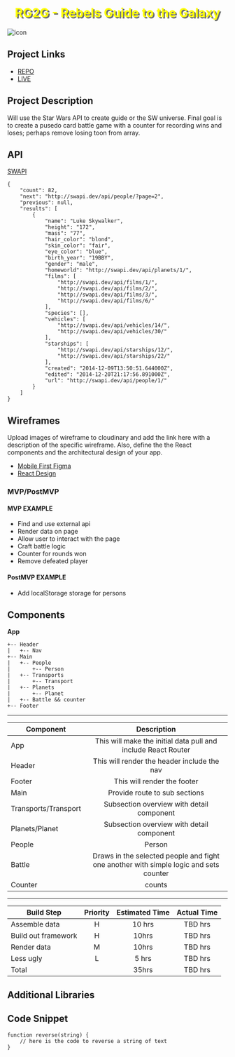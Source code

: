 # <span style="color:yellow;text-shadow:3px 3px rgba(46, 49, 49, .7);"><center>RG2G - Rebels Guide to the Galaxy</center></span>
<right>![icon](https://raw.githubusercontent.com/squirrellypenguin/projectapp/main/geonosis_by_radiusss.png)</right>


## Project Links

- [REPO](https://github.com/squirrellypenguin/projectapp)
- [LIVE](https://objective-kowalevski-4e733f.netlify.app/)

## Project Description

Will use the Star Wars API to create guide or the SW universe.  Final goal is to create a pusedo card battle game with a counter for recording wins and loses; perhaps remove losing toon from array. 

## API

[SWAPI](https://swapi.dev/api/people/)

```
{
	"count": 82,
	"next": "http://swapi.dev/api/people/?page=2",
	"previous": null,
	"results": [
		{
			"name": "Luke Skywalker",
			"height": "172",
			"mass": "77",
			"hair_color": "blond",
			"skin_color": "fair",
			"eye_color": "blue",
			"birth_year": "19BBY",
			"gender": "male",
			"homeworld": "http://swapi.dev/api/planets/1/",
			"films": [
				"http://swapi.dev/api/films/1/",
				"http://swapi.dev/api/films/2/",
				"http://swapi.dev/api/films/3/",
				"http://swapi.dev/api/films/6/"
			],
			"species": [],
			"vehicles": [
				"http://swapi.dev/api/vehicles/14/",
				"http://swapi.dev/api/vehicles/30/"
			],
			"starships": [
				"http://swapi.dev/api/starships/12/",
				"http://swapi.dev/api/starships/22/"
			],
			"created": "2014-12-09T13:50:51.644000Z",
			"edited": "2014-12-20T21:17:56.891000Z",
			"url": "http://swapi.dev/api/people/1/"
		}
	]
}
```


## Wireframes

Upload images of wireframe to cloudinary and add the link here with a description of the specific wireframe. Also, define the the React components and the architectural design of your app.

- [Mobile First Figma](https://www.figma.com/file/GcMtI3P0fA4tpQdW9WNKat/Untitled?node-id=0%3A1)
- [React Design](#Components)


### MVP/PostMVP

#### MVP EXAMPLE
- Find and use external api 
- Render data on page 
- Allow user to interact with the page
- Craft battle logic
- Counter for rounds won
- Remove defeated player


#### PostMVP EXAMPLE

- Add localStorage storage for persons


## Components

**App**
```
+-- Header
|   +-- Nav
+-- Main
|   +-- People
|       +-- Person
|   +-- Transports
|       +-- Transport
|   +-- Planets
|       +-- Planet
|   +-- Battle && counter
+-- Footer
```
____________________________________________________________________________
| Component | Description | 
| --- | :---: |  
| App | This will make the initial data pull and include React Router| 
| Header | This will render the header include the nav | 
| Footer | This will render the footer | 
| Main	|  Provide  route to sub sections|
|Transports/Transport| Subsection overview with detail component |
|Planets/Planet|  Subsection overview with detail component |
|People|Person|  Subsection overview with detail component |
|Battle| Draws in the selected people and fight one another with simple logic and sets counter |
|Counter| counts|

_________________________________________________________________________________________________________
| Build Step | Priority | Estimated Time | Actual Time |
| --- | :---: |  :---: | :---: |
| Assemble data | H | 10 hrs | TBD hrs |
|Build out framework | H | 10hrs |TBD hrs|
| Render data | M | 10hrs| TBD hrs |
|Less ugly| L | 5 hrs |TBD hrs |
| Total |   | 35hrs| TBD hrs |

## Additional Libraries



## Code Snippet

```
function reverse(string) {
	// here is the code to reverse a string of text
}
```
